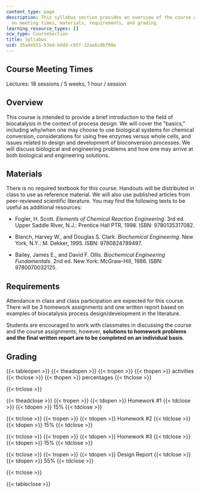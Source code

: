 ```yaml
---
content_type: page
description: This syllabus section provides an overview of the course and information
  on meeting times, materials, requirements, and grading.
learning_resource_types: []
ocw_type: CourseSection
title: Syllabus
uid: 35a4eb51-53ed-bddd-cb5f-22aa6c8bf08e
---
```


Course Meeting Times
--------------------

Lectures: 18 sessions / 5 weeks, 1 hour / session

Overview
--------

This course is intended to provide a brief introduction to the field of biocatalysis in the context of process design. We will cover the "basics," including why/when one may choose to use biological systems for chemical conversion, considerations for using free enzymes versus whole cells, and issues related to design and development of bioconversion processes. We will discuss biological and engineering problems and how one may arrive at both biological and engineering solutions.

Materials
---------

There is no required textbook for this course. Handouts will be distributed in class to use as reference material. We will also use published articles from peer-reviewed scientific literature. You may find the following texts to be useful as additional resources:

*   Fogler, H. Scott. _Elements of Chemical Reaction Engineering_. 3rd ed. Upper Saddle River, N.J.: Prentice Hall PTR, 1998. ISBN: 9780135317082.  
    
*   Blanch, Harvey W., and Douglas S. Clark. _Biochemical Engineering_. New York, N.Y.: M. Dekker, 1995. ISBN: 9780824789497.  
    
*   Bailey, James E., and David F. Ollis. _Biochemical Engineering Fundamentals_. 2nd ed. New York: McGraw-Hill, 1986. ISBN: 9780070032125.

Requirements
------------

Attendance in class and class participation are expected for this course. There will be 3 homework assignments and one written report based on examples of biocatalysis process design/development in the literature.

Students are encouraged to work with classmates in discussing the course and the course assignments; however, **solutions to homework problems and the final written report are to be completed on an individual basis**.

Grading
-------

{{< tableopen >}}
{{< theadopen >}}
{{< tropen >}}
{{< thopen >}}
activities
{{< thclose >}}
{{< thopen >}}
percentages
{{< thclose >}}

{{< trclose >}}

{{< theadclose >}}
{{< tropen >}}
{{< tdopen >}}
Homework #1
{{< tdclose >}}
{{< tdopen >}}
15%
{{< tdclose >}}

{{< trclose >}}
{{< tropen >}}
{{< tdopen >}}
Homework #2
{{< tdclose >}}
{{< tdopen >}}
15%
{{< tdclose >}}

{{< trclose >}}
{{< tropen >}}
{{< tdopen >}}
Homework #3
{{< tdclose >}}
{{< tdopen >}}
15%
{{< tdclose >}}

{{< trclose >}}
{{< tropen >}}
{{< tdopen >}}
Design Report
{{< tdclose >}}
{{< tdopen >}}
55%
{{< tdclose >}}

{{< trclose >}}

{{< tableclose >}}
